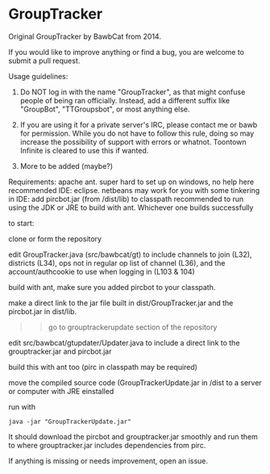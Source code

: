 # GroupTracker

Original GroupTracker by BawbCat from 2014. 

If you would like to improve anything or find a bug, you are welcome to submit a pull request.

Usage guidelines:

1. Do NOT log in with the name "GroupTracker", as that might confuse people of being ran officially. Instead, add a different suffix like "GroupBot", "TTGroupsbot", or most anything else.

2. If you are using it for a private server's IRC, please contact me or bawb for permission. While you do not have to follow this rule, doing so may increase the possibility of support with errors or whatnot. Toontown Infinite is cleared to use this if wanted. 

3. More to be added (maybe?)


Requirements:
apache ant. super hard to set up on windows, no help here
recommended IDE: eclipse. netbeans may work for you with some tinkering
in IDE: add pircbot.jar (from /dist/lib) to classpath 
recommended to run using the JDK or JRE to build with ant. Whichever one builds successfully

to start:

clone or form the repository

edit GroupTracker.java (src/bawbcat/gt) to include channels to join (L32), districts (L34), ops not in regular op list of channel (L36), and the account/authcookie to use when logging in (L103 & 104)

build with ant, make sure you added pircbot to your classpath. 

make a direct link to the jar file built in dist/GroupTracker.jar and the pircbot.jar in dist/lib.
 
 >> go to grouptrackerupdate section of the repository
 
 edit src/bawbcat/gtupdater/Updater.java to include a direct link to the grouptracker.jar and pircbot.jar
 
 build this with ant too (pirc in classpath may be required)
 
 move the compiled source code (GroupTrackerUpdate.jar in /dist to a server or computer with JRE einstalled
 
 run with  
 
 ```
 java -jar "GroupTrackerUpdate.jar"
 ```
 
 It should download the pircbot and grouptracker.jar smoothly and run them to where grouptracker.jar includes dependencies from pirc.
 
 If anything is missing or needs improvement, open an issue.
 
